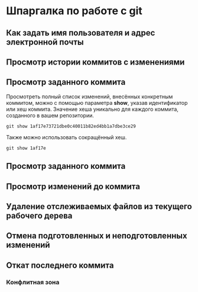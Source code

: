 # Шпаргалка по работе с git

## Как задать имя пользователя и адрес электронной почты

## Просмотр истории коммитов с изменениями

## Просмотр заданного коммита
Просмотреть полный список изменений, внесённых конкретным коммитом, можно с помощью параметра **show**, указав идентификатор или хеш коммита. Значение хеша уникально для каждого коммита, созданного в вашем репозитории.
```
git show 1af17e73721dbe0c40011b82ed4bb1a7dbe3ce29
```
Также можно использовать сокращённый хеш.
```
git show 1af17e
```

## Просмотр заданного коммита

## Просмотр изменений до коммита

## Удаление отслеживаемых файлов из текущего рабочего дерева

## Отмена подготовленных и неподготовленных изменений

## Откат последнего коммита

### Конфлитная зона